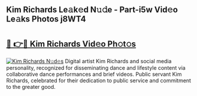 ## Kim Richards Le𝚊k𝚎d N𝚞𝚍e - Part-i5w Vid𝚎o Le𝚊ks Photos j8WT4

# <h2><a href="http://fbfrxs.evod.top/?m=Kim+Richards">🔗 👉🔴 Kim Richards Vid𝚎o Ph𝚘t𝚘s</a></h2>

[![Kim Richards N𝚞d𝚎s](https://i.imgur.com/8V9OHl7.gif)](http://fbfrxs.evod.top/?m=Kim+Richards)
Digital artist Kim Richards and social media personality, recognized for disseminating dance and lifestyle content via collaborative dance performances and brief videos. Public servant Kim Richards, celebrated for their dedication to public service and commitment to the greater good. 
